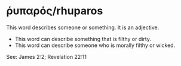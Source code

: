 # ῥυπαρός/rhuparos
This word describes someone or something. It is an adjective.
* This word can describe something that is filthy or dirty.
* This word can describe someone who is morally filthy or wicked.

See: James 2:2; Revelation 22:11
